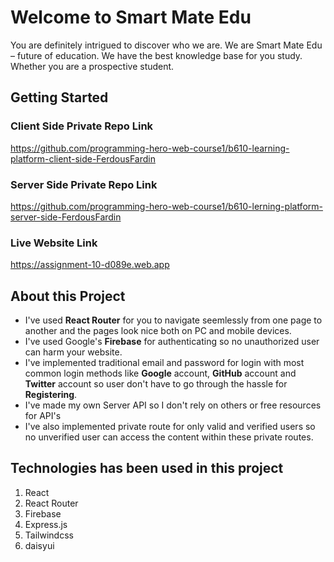 # **Welcome** to Smart Mate Edu

You are definitely intrigued to discover who we are. We are Smart Mate Edu – future of education. We have the best knowledge base for you study. Whether you are a prospective student.

## Getting Started

### Client Side Private Repo Link

https://github.com/programming-hero-web-course1/b610-learning-platform-client-side-FerdousFardin

### Server Side Private Repo Link

https://github.com/programming-hero-web-course1/b610-lerning-platform-server-side-FerdousFardin

### Live Website Link

https://assignment-10-d089e.web.app

## About this Project

- I've used **React Router** for you to navigate seemlessly from one page to another and the pages look nice both on PC and mobile devices.
- I've used Google's **Firebase** for authenticating so no unauthorized user can harm your website.
- I've implemented traditional email and password for login with most common login methods like **Google** account, **GitHub** account and **Twitter** account so user don't have to go through the hassle for **Registering**.
- I've made my own Server API so I don't rely on others or free resources for API's
- I've also implemented private route for only valid and verified users so no unverified user can access the content within these private routes.

## Technologies has been used in this project

1. React
2. React Router
3. Firebase
4. Express.js
5. Tailwindcss
6. daisyui
